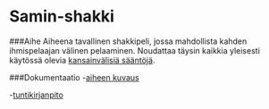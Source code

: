 # Samin-shakki

###Aihe
Aiheena tavallinen shakkipeli, jossa mahdollista kahden ihmispelaajan välinen pelaaminen. Noudattaa täysin kaikkia yleisesti käytössä olevia [kansainvälisiä sääntöjä](https://en.wikipedia.org/wiki/Rules_of_chess ).

###Dokumentaatio
-[aiheen kuvaus](dokumentaatio/Aihemäärittely.md)

-[tuntikirjanpito](dokumentaatio/Tuntikirjanpito.md)
